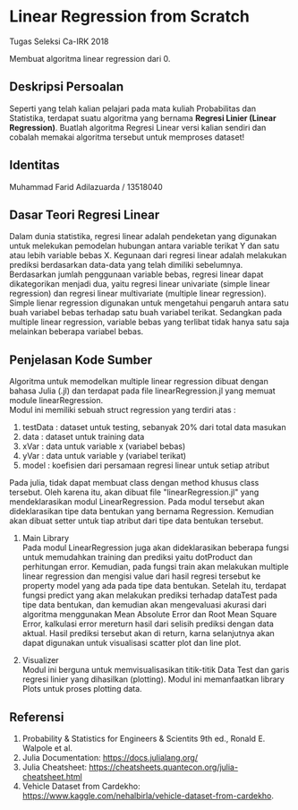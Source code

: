 # Linear Regression from Scratch
Tugas Seleksi Ca-IRK 2018

Membuat algoritma linear regression dari 0.

## Deskripsi Persoalan
Seperti yang telah kalian pelajari pada mata kuliah Probabilitas dan Statistika, terdapat suatu algoritma yang bernama <b>Regresi Linier (Linear Regression)</b>. Buatlah algoritma Regresi Linear versi kalian sendiri dan cobalah memakai algoritma tersebut untuk memproses dataset!

## Identitas
Muhammad Farid Adilazuarda / 13518040

## Dasar Teori Regresi Linear
Dalam dunia statistika, regresi linear adalah pendeketan yang digunakan untuk melekukan pemodelan hubungan antara variable terikat Y dan satu atau lebih variable bebas X. Kegunaan dari regresi linear adalah melakukan prediksi berdasarkan data-data yang telah dimiliki sebelumnya.<br> 
Berdasarkan jumlah penggunaan variable bebas, regresi linear dapat dikategorikan menjadi dua, yaitu regresi linear univariate (simple linear regression) dan regresi linear multivariate (multiple linear regression). Simple lienar regression digunakan untuk mengetahui pengaruh antara satu buah variabel bebas terhadap satu buah variabel terikat. Sedangkan pada multiple linear regression, variable bebas yang terlibat tidak hanya satu saja melainkan beberapa variabel bebas.

## Penjelasan Kode Sumber
Algoritma untuk memodelkan multiple linear regression dibuat dengan bahasa Julia (.jl) dan terdapat pada file linearRegression.jl yang memuat module linearRegression.<br>
Modul ini memiliki sebuah struct regression yang terdiri atas : <br>

1. testData : dataset untuk testing, sebanyak 20% dari total data masukan
2. data : dataset untuk training data
3. xVar : data untuk variable x (variabel bebas)
4. yVar : data untuk variable y (variabel terikat)
5. model : koefisien dari persamaan regresi linear untuk setiap atribut

Pada julia, tidak dapat membuat class dengan method khusus class tersebut. Oleh karena itu, akan dibuat file "linearRegression.jl" yang mendeklarasikan modul LinearRegression. Pada modul tersebut akan dideklarasikan tipe data bentukan yang bernama Regression. Kemudian akan dibuat setter untuk tiap atribut dari tipe data bentukan tersebut. 

1. Main Library<br>
   Pada modul LinearRegression juga akan dideklarasikan beberapa fungsi untuk memudahkan training dan prediksi yaitu dotProduct dan perhitungan error. Kemudian, pada fungsi train akan melakukan multiple linear regression dan mengisi value dari hasil regresi tersebut ke property model yang ada pada tipe data bentukan. Setelah itu, terdapat fungsi predict yang akan melakukan prediksi terhadap dataTest pada tipe data bentukan, dan kemudian akan mengevaluasi akurasi dari algoritma menggunakan Mean Absolute Error dan Root Mean Square Error, kalkulasi error mereturn hasil dari selisih prediksi dengan data aktual. Hasil prediksi tersebut akan di return, karna selanjutnya akan dapat digunakan untuk visualisasi scatter plot dan line plot. 

2. Visualizer<br>
   Modul ini berguna untuk memvisualisasikan titik-titik Data Test dan garis regresi linier yang dihasilkan (plotting). Modul ini memanfaatkan library Plots untuk proses plotting data.

## Referensi
1. Probability & Statistics for Engineers & Scientits 9th ed., Ronald E. Walpole et al.
2. Julia Documentation: https://docs.julialang.org/
3. Julia Cheatsheet: https://cheatsheets.quantecon.org/julia-cheatsheet.html
4.  Vehicle Dataset from Cardekho: https://www.kaggle.com/nehalbirla/vehicle-dataset-from-cardekho.